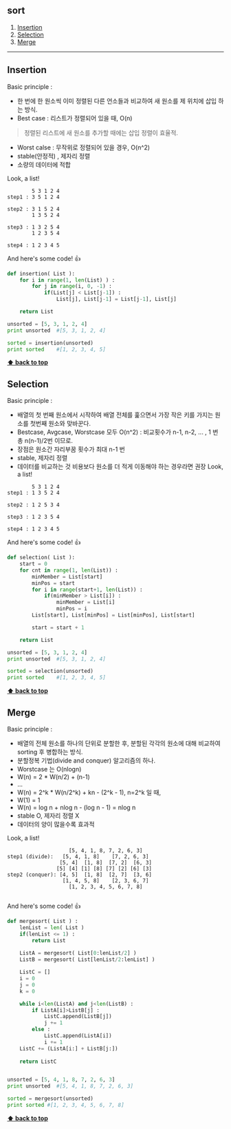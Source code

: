 ## sort 

  1. [Insertion](#insertion)
  1. [Selection](#selection)
  1. [Merge](#merge)

---
  

## Insertion

Basic principle :

 * 한 번에 한 원소씩 이미 정렬된 다른 언소들과 비교하여 새 원소를 제 위치에 삽입 하는 방식.
 * Best case : 리스트가 정렬되어 있을 때, O(n)
 > 정렬된 리스트에 새 원소를 추가할 때에는 삽입 정렬이 효율적.
 * Worst calse : 무작위로 정렬되어 있을 경우, O(n^2)
 * stable(안정적) , 제자리 정렬
 * 소량의 데이터에 적합
 	
Look, a list!
```
		5 3 1 2 4
step1 : 3 5 1 2 4

step2 : 3 1 5 2 4
		1 3 5 2 4

step3 : 1 3 2 5 4
		1 2 3 5 4
        
step4 : 1 2 3 4 5
```
And here's some code! :+1:

```python
def insertion( List ):
	for i in range(1, len(List) ) :
		for j in range(i, 0, -1) :
			if(List[j] < List[j-1]) :
				List[j], List[j-1] = List[j-1], List[j]

	return List

unsorted = [5, 3, 1, 2, 4]
print unsorted	#[5, 3, 1, 2, 4]

sorted = insertion(unsorted)
print sorted	#[1, 2, 3, 4, 5]
```

**[⬆ back to top](#sort)**

## Selection

Basic principle :

 * 배열의 첫 번째 원소에서 시작하여 배열 전체를 훑으면서 가장 작은 키를 가지는 원소를 첫번째 원소와 맞바꾼다.
 * Bestcase, Avgcase, Worstcase 모두 O(n^2) : 비교횟수가 n-1, n-2, ... , 1 번 총 n(n-1)/2번 이므로.
 * 장점은 원소간 자리부꿈 횟수가 최대 n-1 번
 * stable, 제자리 정렬
 * 데이터를 비교하는 것 비용보다 원소를 더 적게 이동해야 하는 경우라면 권장
Look, a list!
```
		5 3 1 2 4
step1 : 1 3 5 2 4

step2 : 1 2 5 3 4
		
step3 : 1 2 3 5 4
		
step4 : 1 2 3 4 5
```
And here's some code! :+1:

```python
def selection( List ):
	start = 0
	for cnt in range(1, len(List)) :
		minMember = List[start]
		minPos = start
		for i in range(start+1, len(List)) :
			if(minMember > List[i]) :
				minMember = List[i]
				minPos = i
		List[start], List[minPos] = List[minPos], List[start]

		start = start + 1

	return List

unsorted = [5, 3, 1, 2, 4]
print unsorted	#[5, 3, 1, 2, 4]

sorted = selection(unsorted)
print sorted	#[1, 2, 3, 4, 5]
```
**[⬆ back to top](#sort)**

## Merge 

Basic principle :

 * 배열의 전체 원소를 하나의 단위로 분할한 후, 분할된 각각의 원소에 대해 비교하여 sorting 후 병합하는 방식.
 * 분할정복 기법(divide and conquer) 알고리즘의 하나. 
 * Worstcase 는 O(nlogn) 
 * W(n) = 2 * W(n/2) + (n-1)
 *   ...
 * W(n) = 2^k * W(n/2^k) + kn - (2^k - 1), n=2^k 일 때,
 * W(1) = 1
 * W(n) = log n + nlog n - (log n - 1) = nlog n
 * stable O, 제자리 정렬 X
 * 데이터의 양이 많을수록 효과적 
 
 Look, a list!
```
					[5, 4, 1, 8, 7, 2, 6, 3]
step1 (divide):   [5, 4, 1, 8]	  [7, 2, 6, 3] 
				 [5, 4]  [1, 8]	 [7, 2]  [6, 3]
				[5] [4] [1] [8] [7] [2]	[6] [3]
step2 (conquer): [4, 5]  [1, 8]  [2, 7]  [3, 6]
				  [1, 4, 5, 8]    [2, 3, 6, 7]
				  	[1, 2, 3, 4, 5, 6, 7, 8]
		
```
And here's some code! :+1:

```python
def mergesort( List ) :
	lenList = len( List )
	if(lenList <= 1) : 
		return List
	
	ListA = mergesort( List[0:lenList/2] )
	ListB = mergesort( List[lenList/2:lenList] )

	ListC = []
	i = 0
	j = 0
	k = 0

	while i<len(ListA) and j<len(ListB) :
		if ListA[i]>ListB[j] : 
			ListC.append(ListB[j])
			j += 1
		else :
			ListC.append(ListA[i])
			i += 1
	ListC += (ListA[i:] + ListB[j:])
	
	return ListC


unsorted = [5, 4, 1, 8, 7, 2, 6, 3]
print unsorted	#[5, 4, 1, 8, 7, 2, 6, 3]

sorted = mergesort(unsorted)
print sorted #[1, 2, 3, 4, 5, 6, 7, 8]
```
**[⬆ back to top](#sort)**
